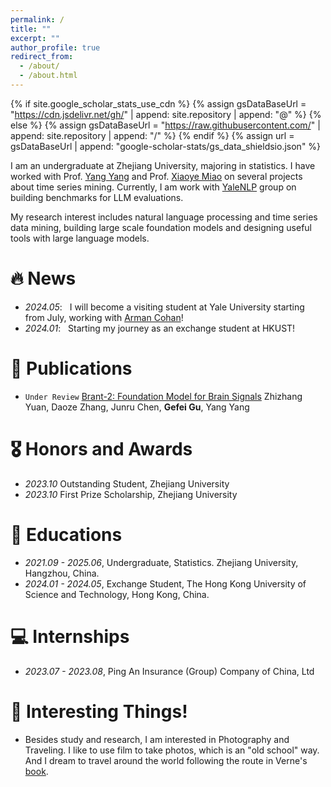 ```yaml
---
permalink: /
title: ""
excerpt: ""
author_profile: true
redirect_from: 
  - /about/
  - /about.html
---
```


{% if site.google_scholar_stats_use_cdn %}
{% assign gsDataBaseUrl = "https://cdn.jsdelivr.net/gh/" | append: site.repository | append: "@" %}
{% else %}
{% assign gsDataBaseUrl = "https://raw.githubusercontent.com/" | append: site.repository | append: "/" %}
{% endif %}
{% assign url = gsDataBaseUrl | append: "google-scholar-stats/gs_data_shieldsio.json" %}

<span class='anchor' id='about-me'></span>

I am an undergraduate at Zhejiang University, majoring in statistics. I have worked with Prof. [Yang Yang](http://yangy.org/) and Prof. [Xiaoye Miao](https://person.zju.edu.cn/en/miaoxy_en#0) on several projects about time series mining. Currently, I am work with [YaleNLP](https://yale-nlp.github.io/) group on building benchmarks for LLM evaluations. 

My research interest includes natural language processing and time series data mining, building large scale foundation models and designing useful tools with large language models.

# 🔥 News
- *2024.05*: &nbsp; I will become a visiting student at Yale University starting from July, working with [Arman Cohan](https://armancohan.com/)!
- *2024.01*: &nbsp; Starting my journey as an exchange student at HKUST!

# 📝 Publications
<!-- simple paper -->
- `Under Review` [Brant-2: Foundation Model for Brain Signals](https://arxiv.org/abs/2402.10251)
    Zhizhang Yuan, Daoze Zhang, Junru Chen, **Gefei Gu**, Yang Yang

# 🎖 Honors and Awards
- *2023.10* Outstanding Student, Zhejiang University
- *2023.10* First Prize Scholarship, Zhejiang University

# 📖 Educations
- *2021.09 - 2025.06*, Undergraduate, Statistics. Zhejiang University, Hangzhou, China.
- *2024.01 - 2024.05*, Exchange Student, The Hong Kong University of Science and Technology, Hong Kong, China.


# 💻 Internships
- *2023.07 - 2023.08*, Ping An Insurance (Group) Company of China, Ltd

# 🎹 Interesting Things!
- Besides study and research, I am interested in Photography and Traveling. I like to use film to take photos, which is an "old school" way. And I dream to travel around the world following the route in Verne's [book](https://images.app.goo.gl/mKQxSwwmPfF4N3RT6).
